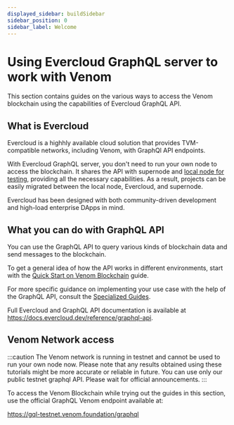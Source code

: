 ```yaml
---
displayed_sidebar: buildSidebar
sidebar_position: 0
sidebar_label: Welcome
---
```


# Using Evercloud GraphQL server to work with Venom

This section contains guides on the various ways to access the Venom blockchain using the capabilities of Evercloud GraphQL API.

## What is Evercloud

Evercloud is a highhly available cloud solution that provides TVM-compatible networks, including Venom, with GraphQl API endpoints. 

With Evercloud GraphQL server, you don't need to run your own node to access the blockchain. It shares the API with supernode and [local node for testing](https://github.com/tonlabs/evernode-se), providing all the necessary capabilities. As a result, projects can be easily migrated between the local node, Evercloud, and supernode.

Evercloud has been designed with both community-driven development and high-load enterprise DApps in mind.

## What you can do with GraphQL API

You can use the GraphQL API to query various kinds of blockchain data and send messages to the blockchain.

To get a general idea of how the API works in different environments, start with the [Quick Start on Venom Blockchain](graphql-quick-start.md) guide.

For more specific guidance on implementing your use case with the help of the GraphQL API, consult the [Specialized Guides](graphql-api-guides.md).

Full Evercloud and GraphQL API documentation is available at https://docs.evercloud.dev/reference/graphql-api.

## Venom Network access

:::caution
The Venom network is running in testnet and cannot be used to run your own node now. Please note that any results obtained using these tutorials might be more accurate or reliable in future. You can use only our public testnet graphql API. Please wait for official announcements.
:::

To access the Venom Blockchain while trying out the guides in this section, use the official GraphQL Venom endpoint available at:

https://gql-testnet.venom.foundation/graphql



